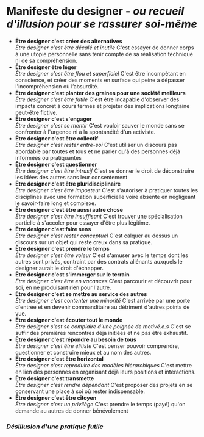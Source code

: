 # **Manifeste du designer** - *ou recueil d'illusion pour se rassurer soi-même*

* **Être designer c'est créer des alternatives** <br> *Être designer c'est être décalé et inutile*
C'est essayer de donner corps à une utopie personnelle sans tenir compte de sa réalisation technique ni de sa compréhension.
* **Être designer être léger** <br> *Être designer c'est être flou et superficiel*
C'est être incompétant en conscience, et créer des moments en surface qui peine à dépasser l'incompréhension où l’absurdité.
* **Être designer c'est planter des graines pour une société meilleurs** <br> *Être designer c'est être futile*
C'est être incapable d'observer des impacts concret à cours termes et projeter des implications longtaine peut-être fictive.
* **Être designer c'est s'engager** <br> *Être designer c'est se mentir*
C'est vouloir sauver le monde sans se confronter à l'urgence ni à la spontanéité d'un activiste.
* **Être designer c'est être collectif** <br> *Être designer c'est rester entre-soi*
C'est utiliser un discours pas abordable par toutes et tous et ne parler qu'à des personnes déjà informées ou pratiquantes
* **Être designer c'est questionner** <br> *Être designer c'est être intrusif*
C'est se donner le droit de déconstruire les idées des autres sans leur consentement
* **Être designer c'est être pluridisciplinaire** <br> *Être designer c'est être imposteur*
C'est s'autoriser à pratiquer toutes les disciplines avec une formation superficielle voire absente en négligeant le savoir-faire long et complexe.
* **Être designer c'est être aussi autre chose** <br> *Être designer c'est être insuffisant*
C'est trouver une spécialisation partielle à s'accoler pour essayer d'être plus légitime.
* **Être designer c'est faire sens** <br> *Être designer c'est rester conceptuel*
C'est calquer au dessus un discours sur un objet qui reste creux dans sa pratique.
* **Être designer c'est prendre le temps** <br> *Être designer c'est être voleur*
C'est s'amuser avec le temps dont les autres sont privés, contraint par des contrats aliénants auxquels le designer aurait le droit d'échapper.
* **Être designer c'est s'immerger sur le terrain** <br> *Être designer c'est être en vacances*
C'est parcourir et découvrir pour soi, en ne produisant rien pour l'autre.
* **Être designer c'est se mettre au service des autres** <br> *Être designer c'est contenter une minorité*
C'est arrivée par une porte d'entrée et en devenir commanditaire au détriment d'autres points de vue.
* **Être designer c'est écouter tout le monde** <br> *Être designer s'est se complaire d'une poignée de motivé.e.s*
C'est se suffir des premières rencontres déjà initiées et ne pas être exhaustif.
* **Être designer c'est  répondre au besoin de tous** <br> *Être designer c'est être élitiste*
C'est penser pouvoir comprendre, questionner et construire mieux et au nom des autres.
* **Être designer c'est être horizontal** <br> *Être designer c'est reproduire des modèles hiérarchiques*
C'est mettre en lien des personnes en organisant déjà leurs positions et interactions.  
* **Être designer c'est transmette** <br> *Être designer c'est rendre dépendant*
C'est proposer des projets en se conservant une place à soi où rester indispensable.
* **Être designer c'est être citoyen** <br> *Être designer c'est un privilège*
C'est prendre le temps (payé) qu'on demande au autres de donner bénévolement

### *Désillusion d'une pratique futile*

